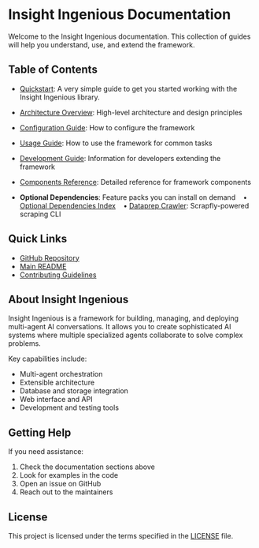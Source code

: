 # Insight Ingenious Documentation

Welcome to the Insight Ingenious documentation. This collection of guides will help you understand, use, and extend the framework.

## Table of Contents

- [Quickstart](quick_onboarding/GettingStarted.md): A very simple guide to get you started working with the Insight Ingenious library.

- [Architecture Overview](architecture/README.md): High-level architecture and design principles
- [Configuration Guide](configuration/README.md): How to configure the framework
- [Usage Guide](usage/README.md): How to use the framework for common tasks
- [Development Guide](development/README.md): Information for developers extending the framework
- [Components Reference](components/README.md): Detailed reference for framework components
- **Optional Dependencies**: Feature packs you can install on demand
  &nbsp;&nbsp;&nbsp;• [Optional Dependencies Index](optional_dependencies/README.md)
  &nbsp;&nbsp;&nbsp;• [Dataprep Crawler](optional_dependencies/dataprep/README.md): Scrapfly-powered scraping CLI

## Quick Links

- [GitHub Repository](https://github.com/Insight-Services-APAC/Insight_Ingenious)
- [Main README](../README.md)
- [Contributing Guidelines](../CONTRIBUTING.md)

## About Insight Ingenious

Insight Ingenious is a framework for building, managing, and deploying multi-agent AI conversations. It allows you to create sophisticated AI systems where multiple specialized agents collaborate to solve complex problems.

Key capabilities include:

- Multi-agent orchestration
- Extensible architecture
- Database and storage integration
- Web interface and API
- Development and testing tools

## Getting Help

If you need assistance:

1. Check the documentation sections above
2. Look for examples in the code
3. Open an issue on GitHub
4. Reach out to the maintainers

## License

This project is licensed under the terms specified in the [LICENSE](../LICENSE) file.
